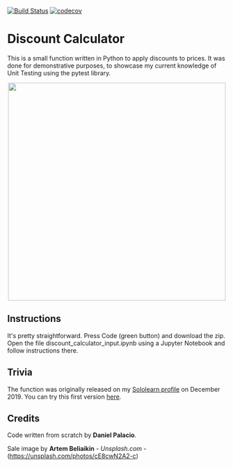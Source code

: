 [![Build Status](https://travis-ci.com/palaciodaniel/discount-calculator.svg?branch=master)](https://travis-ci.com/palaciodaniel/discount-calculator) 
[![codecov](https://codecov.io/gh/palaciodaniel/discount-calculator/branch/master/graph/badge.svg)](https://codecov.io/gh/palaciodaniel/discount-calculator)

# Discount Calculator
This is a small function written in Python to apply discounts to prices. It was done for demonstrative purposes, to showcase my current knowledge of Unit Testing using the pytest library.

<p align="center"> 
<img src="https://images.unsplash.com/photo-1561069934-eee225952461?ixlib=rb-1.2.1&ixid=eyJhcHBfaWQiOjEyMDd9&auto=format&fit=crop&w=750&q=80" width="500">
</p>

## Instructions
It's pretty straightforward. Press Code (green button) and download the zip. Open the file discount_calculator_input.ipynb using a Jupyter Notebook and follow instructions there. 

## Trivia

The function was originally released on my [Sololearn profile](https://www.sololearn.com/Profile/13506786) on December 2019. You can try this first version [here](https://code.sololearn.com/cK6Lt85j1X6l/#py).

## Credits
Code written from scratch by **Daniel Palacio**.

Sale image by **Artem Beliaikin** - *Unsplash.com* - (https://unsplash.com/photos/cE8cwN2A2-c)
